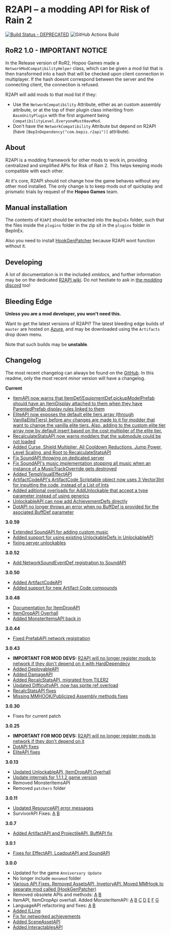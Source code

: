 
# R2API – a modding API for Risk of Rain 2
[![Build Status - DEPRECATED](https://raegous.visualstudio.com/Risk%20of%20Rain%202%20Modding/_apis/build/status/Risk%20of%20Rain%202%20Modding-.NET%20Desktop-CI?branchName=master)](https://raegous.visualstudio.com/Risk%20of%20Rain%202%20Modding/_build/latest?definitionId=1&branchName=master)
![GitHub Actions Build](https://github.com/risk-of-thunder/R2API/workflows/CI%20Build/badge.svg)


## RoR2 1.0 - IMPORTANT NOTICE

In the Release version of RoR2, Hopoo Games made a `NetworkModCompatibilityHelper` class, which can be given a mod list that is then transformed into a hash that will be checked upon client connection in multiplayer.
If the hash doesnt correspond between the server and the connecting client, the connection is refused.

R2API will add mods to that mod list if they:

* Use the `NetworkCompatibility` Attribute, either as an custom assembly attribute, or at the top of their plugin class inheriting from `BaseUnityPlugin` with the first argument being `CompatibilityLevel.EveryoneMustHaveMod`.
* Don't have the `NetworkCompatibility` Attribute but depend on R2API (have `[BepInDependency("com.bepis.r2api")]` attribute).

## About

R2API is a modding framework for other mods to work in, providing centralized and simplified APIs for Risk of Rain 2. This helps keeping mods compatible with each other.

At it's core, R2API should not change how the game behaves without any other mod installed. The only change is to keep mods out of quickplay and prismatic trials by request of the **Hopoo Games** team. 

## Manual installation

The contents of `R2API` should be extracted into the `BepInEx` folder, such that the files inside the `plugins` folder in the zip sit in the `plugins` folder in BepInEx.

Also you need to install [HookGenPatcher](https://thunderstore.io/package/RiskofThunder/HookGenPatcher/) because R2API wont function without it.

## Developing

A lot of documentation is in the included *xmldocs*, and further information may be on the dedicated [R2API wiki](https://github.com/risk-of-thunder/R2API/wiki). Do not hestiate to ask in [the modding discord](https://discord.gg/5MbXZvd) too!


## Bleeding Edge

**Unless you are a mod developer, you won't need this.**

Want to get the latest versions of R2API? The latest bleeding edge builds of `master` are hosted on [Azure](https://raegous.visualstudio.com/Risk%20of%20Rain%202%20Modding/_build/latest?definitionId=1&branchName=master), and may be downloaded using the `Artifacts` drop down menu.

Note that such builds may be **unstable**.

## Changelog

The most recent changelog can always be found on the [GitHub](https://github.com/risk-of-thunder/R2API/blob/master/Archived%20changelogs.md). In this readme, only the most recent *minor* version will have a changelog.

**Current**
* [ItemAPI now warns that ItemDef/EquipmentDef.pickupModelPrefab should have an ItemDisplay attached to them when they have ParentedPrefab display rules linked to them](https://github.com/risk-of-thunder/R2API/pull/311)
* [EliteAPI now exposes the default elite tiers array (through VanillaEliteTiers) before any changes are made to it for modder that want to change the vanilla elite tiers. Also, adding to the custom elite tier array now by default insert based on the cost multiplier of the elite tier.](https://github.com/risk-of-thunder/R2API/pull/308)
* [RecalculateStatsAPI now warns modders that the submodule could be not loaded](https://github.com/risk-of-thunder/R2API/pull/307)
* [Added Curse, Shield Multiplier, All Cooldown Reductions, Jump Power, Level Scaling, and Root to RecalculateStatsAPI](https://github.com/risk-of-thunder/R2API/pull/322)
* [Fix SoundAPI throwing on dedicated server](https://github.com/risk-of-thunder/R2API/pull/306)
* [Fix SoundAPI's music implementation stopping all music when an instance of a MusicTrackOverride gets destroyed](https://github.com/risk-of-thunder/R2API/pull/319)
* [Added TempVisualEffectAPI](https://github.com/risk-of-thunder/R2API/pull/313)
* [ArtifactCodeAPI's ArtifactCode Scriptable object now uses 3 Vector3Int for inputting the code, instead of a List of Ints](https://github.com/risk-of-thunder/R2API/pull/310)
* [Added aditional overloads for AddUnlockable that accept a type parameter instead of using generics](https://github.com/risk-of-thunder/R2API/pull/317)
* [UnlockableAPI can now add AchievementDefs directly](https://github.com/risk-of-thunder/R2API/pull/321)
* [DotAPI no longer throws an error when no BuffDef is provided for the asociated BuffDef parameter](https://github.com/risk-of-thunder/R2API/pull/325)

**3.0.59**

* [Extended SoundAPI for adding custom music](https://github.com/risk-of-thunder/R2API/pull/305) 
* [Added support for using existing UnlockableDefs in UnlockableAPI](https://github.com/risk-of-thunder/R2API/pull/304)
* [fixing server unlockables](https://github.com/risk-of-thunder/R2API/pull/302)

**3.0.52**

* [Add NetworkSoundEventDef registration to SoundAPI](https://github.com/risk-of-thunder/R2API/pull/301)

**3.0.50**

* [Added ArtifactCodeAPI](https://github.com/risk-of-thunder/R2API/pull/299)
* [Added support for new Artifact Code compounds](https://github.com/risk-of-thunder/R2API/pull/300)

**3.0.48**

* [Documentation for ItemDropAPI](https://github.com/risk-of-thunder/R2API/blob/master/ItemDropAPI%20Instructions%20For%20Use.txt)
* [ItemDropAPI Overhall](https://github.com/risk-of-thunder/R2API/pull/295)
* [Added MonsterItemsAPI back in](https://github.com/risk-of-thunder/R2API/pull/295)

**3.0.44**

* [Fixed PrefabAPI network registration](https://github.com/risk-of-thunder/R2API/pull/294)

**3.0.43**

* **IMPORTANT FOR MOD DEVS:** [R2API will no longer register mods to network if they don't depend on it with HardDependecy](https://github.com/risk-of-thunder/R2API/pull/286)
* [Added DeployableAPI](https://github.com/risk-of-thunder/R2API/pull/279)
* [Added DamageAPI](https://github.com/risk-of-thunder/R2API/pull/284)
* [Added RecalcStatsAPI, migrated from TILER2](https://github.com/risk-of-thunder/R2API/pull/287)
* [Updated DifficultyAPI, now has sprite ref overload](https://github.com/risk-of-thunder/R2API/pull/288)
* [RecalcStatsAPI fixes](https://github.com/risk-of-thunder/R2API/pull/290)
* [Missing MMHOOK/Publicized Assembly methods fixes](https://github.com/risk-of-thunder/R2API/pull/289)

**3.0.30**

* Fixes for current patch

**3.0.25**

* **IMPORTANT FOR MOD DEVS:** [R2API will no longer register mods to network if they don't depend on it](https://github.com/risk-of-thunder/R2API/pull/269)
* [DotAPI fixes](https://github.com/risk-of-thunder/R2API/pull/270)
* [EliteAPI fixes](https://github.com/risk-of-thunder/R2API/pull/271)

**3.0.13**

* [Updated UnlockableAPI, ItemDropAPI Overhall](https://github.com/risk-of-thunder/R2API/pull/265)
* [Update internals for 1.1.1.2 game version](https://github.com/risk-of-thunder/R2API/pull/267)
* Removed MonsterItemsAPI
* Removed `patchers` folder

**3.0.11**

* [Updated ResourceAPI error messages](https://github.com/risk-of-thunder/R2API/pull/258)
* SurvivorAPI Fixes: [A](https://github.com/risk-of-thunder/R2API/pull/259) [B](https://github.com/risk-of-thunder/R2API/pull/261)

**3.0.7**

* [Added ArtifactAPI and ProjectileAPI, BuffAPI fix](https://github.com/risk-of-thunder/R2API/pull/256)

**3.0.1**

* [Fixes for EffectAPI, LoadoutAPI and SoundAPI](https://github.com/risk-of-thunder/R2API/pull/254)

**3.0.0**

* Updated for the game `Anniversary Update`
* No longer include `monomod` folder
* [Various API Fixes. Removed AssetsAPI, InvetoryAPI. Moved MMHook to separate mod called (HookGenPatcher)](https://github.com/risk-of-thunder/R2API/pull/252)
* Removed obsolete APIs and methods: [A](https://github.com/risk-of-thunder/R2API/pull/249) [B](https://github.com/risk-of-thunder/R2API/pull/243)
* ItemAPI, ItemDropApi overhall. Added MonsterItemAPI: [A](https://github.com/risk-of-thunder/R2API/pull/214) [B](https://github.com/risk-of-thunder/R2API/pull/223) [C](https://github.com/risk-of-thunder/R2API/pull/228) [D](https://github.com/risk-of-thunder/R2API/pull/233) [E](https://github.com/risk-of-thunder/R2API/pull/234) [F](https://github.com/risk-of-thunder/R2API/pull/240) [G](https://github.com/risk-of-thunder/R2API/pull/245)
* LanguageAPI refactoring and fixes: [A](https://github.com/risk-of-thunder/R2API/pull/229) [B](https://github.com/risk-of-thunder/R2API/pull/244)
* [Added ILLine](https://github.com/risk-of-thunder/R2API/pull/230)
* [Fix for networked achievements](https://github.com/risk-of-thunder/R2API/pull/208)
* [Added SceneAssetAPI](https://github.com/risk-of-thunder/R2API/pull/210)
* [Added InteractablesAPI](https://github.com/risk-of-thunder/R2API/pull/216)
